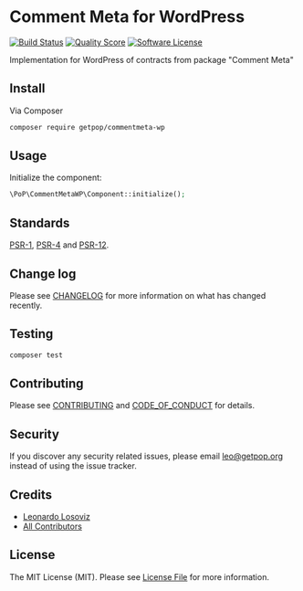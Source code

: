 # Comment Meta for WordPress

[![Build Status][ico-travis]][link-travis]
[![Quality Score][ico-code-quality]][link-code-quality]
[![Software License][ico-license]](LICENSE.md)

<!--
[![Latest Version on Packagist][ico-version]][link-packagist]
[![Coverage Status][ico-scrutinizer]][link-scrutinizer]
[![Total Downloads][ico-downloads]][link-downloads]
-->

Implementation for WordPress of contracts from package "Comment Meta"

## Install

Via Composer

``` bash
composer require getpop/commentmeta-wp
```

## Usage

Initialize the component:

``` php
\PoP\CommentMetaWP\Component::initialize();
```

## Standards

[PSR-1](https://www.php-fig.org/psr/psr-1), [PSR-4](https://www.php-fig.org/psr/psr-4) and [PSR-12](https://www.php-fig.org/psr/psr-12).

## Change log

Please see [CHANGELOG](CHANGELOG.md) for more information on what has changed recently.

## Testing

``` bash
composer test
```

## Contributing

Please see [CONTRIBUTING](CONTRIBUTING.md) and [CODE_OF_CONDUCT](CODE_OF_CONDUCT.md) for details.

## Security

If you discover any security related issues, please email leo@getpop.org instead of using the issue tracker.

## Credits

- [Leonardo Losoviz][link-author]
- [All Contributors][link-contributors]

## License

The MIT License (MIT). Please see [License File](LICENSE.md) for more information.

[ico-version]: https://img.shields.io/packagist/v/getpop/commentmeta-wp.svg?style=flat-square
[ico-license]: https://img.shields.io/badge/license-MIT-brightgreen.svg?style=flat-square
[ico-travis]: https://img.shields.io/travis/getpop/commentmeta-wp/master.svg?style=flat-square
[ico-scrutinizer]: https://img.shields.io/scrutinizer/coverage/g/getpop/commentmeta-wp.svg?style=flat-square
[ico-code-quality]: https://img.shields.io/scrutinizer/g/getpop/commentmeta-wp.svg?style=flat-square
[ico-downloads]: https://img.shields.io/packagist/dt/getpop/commentmeta-wp.svg?style=flat-square

[link-packagist]: https://packagist.org/packages/getpop/commentmeta-wp
[link-travis]: https://travis-ci.org/getpop/commentmeta-wp
[link-scrutinizer]: https://scrutinizer-ci.com/g/getpop/commentmeta-wp/code-structure
[link-code-quality]: https://scrutinizer-ci.com/g/getpop/commentmeta-wp
[link-downloads]: https://packagist.org/packages/getpop/commentmeta-wp
[link-author]: https://github.com/leoloso
[link-contributors]: ../../contributors
